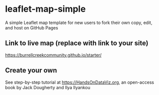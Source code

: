 # leaflet-map-simple
A simple Leaflet map template for new users to fork their own copy, edit, and host on GitHub Pages

## Link to live map (replace with link to your site)
https://burrellcreekcommunity.github.io/starter/

## Create your own
See step-by-step tutorial at https://HandsOnDataViz.org, an open-access book by Jack Dougherty and Ilya Ilyankou
